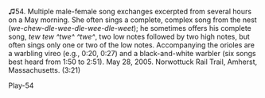 ♫54. Multiple male-female song exchanges excerpted from several hours on
a May morning. She often sings a complete, complex song from the nest
(*we-chew-dle-wee-dle-wee-dle-weet*); he sometimes offers his complete
song, *tew tew ^twe^ ^twe^*, two low notes followed by two high notes,
but often sings only one or two of the low notes. Accompanying the
orioles are a warbling vireo (e.g., 0:20, 0:27) and a black-and-white
warbler (six songs best heard from 1:50 to 2:51). May 28, 2005.
Norwottuck Rail Trail, Amherst, Massachusetts. (3:21)

Play-54
